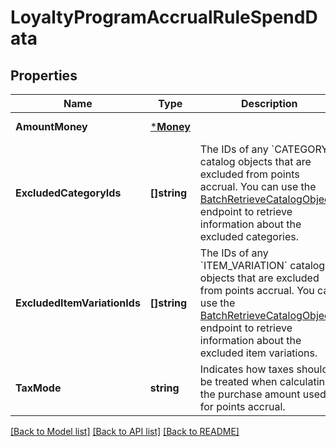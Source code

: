 # LoyaltyProgramAccrualRuleSpendData

## Properties
Name | Type | Description | Notes
------------ | ------------- | ------------- | -------------
**AmountMoney** | [***Money**](Money.md) |  | [default to null]
**ExcludedCategoryIds** | **[]string** | The IDs of any &#x60;CATEGORY&#x60; catalog objects that are excluded from points accrual.  You can use the [BatchRetrieveCatalogObjects](https://developer.squareup.com/reference/square_2024-07-17/catalog-api/batch-retrieve-catalog-objects) endpoint to retrieve information about the excluded categories. | [optional] [default to null]
**ExcludedItemVariationIds** | **[]string** | The IDs of any &#x60;ITEM_VARIATION&#x60; catalog objects that are excluded from points accrual.  You can use the [BatchRetrieveCatalogObjects](https://developer.squareup.com/reference/square_2024-07-17/catalog-api/batch-retrieve-catalog-objects) endpoint to retrieve information about the excluded item variations. | [optional] [default to null]
**TaxMode** | **string** | Indicates how taxes should be treated when calculating the purchase amount used for points accrual. | [default to null]

[[Back to Model list]](../README.md#documentation-for-models) [[Back to API list]](../README.md#documentation-for-api-endpoints) [[Back to README]](../README.md)

